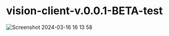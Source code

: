 # vision-client-v.0.0.1-BETA-test
![Screenshot 2024-03-16 16 13 58](https://github.com/RainBowNight531Magor12/vision-client-v.0.0.1-BETA-test/assets/163665304/42f694f8-9a8a-41ac-b562-85529e746954)
